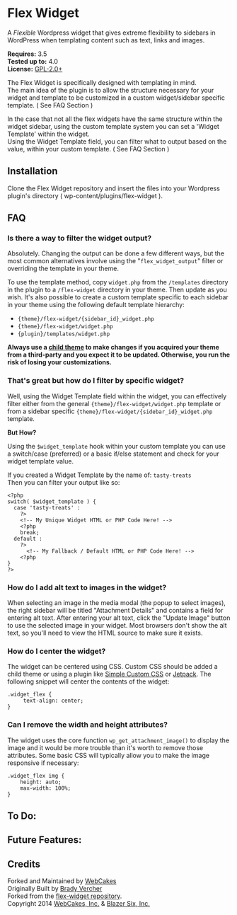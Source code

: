# Flex Widget

A *Flexible* Wordpress widget that gives extreme flexibility to sidebars in WordPress when templating content such as text, links and images.

__Requires:__ 3.5  
__Tested up to:__ 4.0  
__License:__ [GPL-2.0+](http://www.gnu.org/licenses/gpl-2.0.html)

The Flex Widget is specifically designed with templating in mind.  
The main idea of the plugin is to allow the structure necessary for your widget and template to be customized in a custom widget/sidebar specific template. ( See FAQ Section )

In the case that not all the flex widgets have the same structure within the widget sidebar, using the custom template system you can set a 'Widget Template' within the widget.  
Using the Widget Template field, you can filter what to output based on the value, within your custom template. ( See FAQ Section )

## Installation

Clone the Flex Widget repository and insert the files into your Wordpress plugin's directory ( wp-content/plugins/flex-widget ).

## FAQ

### Is there a way to filter the widget output?

Absolutely. Changing the output can be done a few different ways, but the most common alternatives involve using the "`flex_widget_output`" filter or overriding the template in your theme.

To use the template method, copy `widget.php` from the `/templates` directory in the plugin to a `/flex-widget` directory in your theme. Then update as you wish. It's also possible to create a custom template specific to each sidebar in your theme using the following default template hierarchy:

* `{theme}/flex-widget/{sidebar_id}_widget.php`
* `{theme}/flex-widget/widget.php`
* `{plugin}/templates/widget.php`

**Always use a [child theme](https://codex.wordpress.org/Child*Themes) to make changes if you acquired your theme from a third-party and you expect it to be updated. Otherwise, you run the risk of losing your customizations.**

### That's great but how do I filter by specific widget?

Well, using the Widget Template field within the widget, you can effectively filter either from the general `{theme}/flex-widget/widget.php` template or from a sidebar specific `{theme}/flex-widget/{sidebar_id}_widget.php` template.

**But How?**

Using the `$widget_template` hook within your custom template you can use a switch/case (preferred) or a basic if/else statement and check for your widget template value.

If you created a Widget Template by the name of: `tasty-treats`  
Then you can filter your output like so: 

````
<?php
switch( $widget_template ) {
  case 'tasty-treats' :
    ?>
    <!-- My Unique Widget HTML or PHP Code Here! -->
    <?php
    break;
  default :
    ?>
      <!-- My Fallback / Default HTML or PHP Code Here! -->
    <?php
}
?>
````

### How do I add alt text to images in the widget?

When selecting an image in the media modal (the popup to select images), the right sidebar will be titled "Attachment Details" and contains a field for entering alt text. After entering your alt text, click the "Update Image" button to use the selected image in your widget. Most browsers don't show the alt text, so you'll need to view the HTML source to make sure it exists.

### How do I center the widget?

The widget can be centered using CSS. Custom CSS should be added a child theme or using a plugin like [Simple Custom CSS](https://wordpress.org/plugins/simple-custom-css/) or [Jetpack](https://wordpress.org/plugins/jetpack/). The following snippet will center the contents of the widget:

````
.widget_flex {
     text-align: center;
}
````

### Can I remove the width and height attributes?

The widget uses the core function `wp_get_attachment_image()` to display the image and it would be more trouble than it's worth to remove those attributes. Some basic CSS will typically allow you to make the image responsive if necessary:

````
.widget_flex img {
	height: auto;
	max-width: 100%;
}
````

## To Do: 

## Future Features: 

## Credits

Forked and Maintained by [WebCakes](http://www.webcakes.ca)  
Originally Built by [Brady Vercher](http://twitter.com/bradyvercher)  
Forked from the [flex-widget repository](https://github.com/blazersix/flex-widget).  
Copyright 2014  [WebCakes, Inc.](http://www.webcakes.ca) & [Blazer Six, Inc.](http://www.blazersix.com/)
